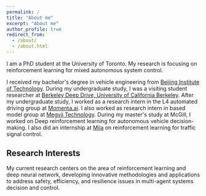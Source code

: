 ```yaml
---
permalink: /
title: "About me"
excerpt: "About me"
author_profile: true
redirect_from: 
  - /about/
  - /about.html
---
```


I am a PhD student at the University of Toronto. My research is focusing on reinforcement learning for mixed autonomous system control.

I received my bachelor's degree in vehicle engineering from [Beijing Institute of Technology](http://english.bit.edu.cn/). During my undergraduate study, I was a visiting student researcher at [Berkeley Deep Drive, University of California Berkeley](https://bdd-data.berkeley.edu/). After my undergraduate study, I worked as a research intern in the L4 automated driving group at [Momenta.ai](https://www.momenta.cn/en/). I also worked as research intern in based model group at [Megvii Technology](https://scholar.google.com/citations?user=yuB-cfoAAAAJ&hl=en). During my master's study at McGill, I worked on Deep reinforcement learning for autonomous vehicle decision-making. I also did an internship at [Mila](https://mila.quebec/en/) on reinforcement learning for traffic signal control. 


## Research Interests

My current research centers on the area of reinforcement learning and deep neural network, developing innovative methodologies and applications to address safety, efficiency, and resilience issues in multi-agent systems decision and control. 


